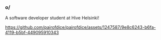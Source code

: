 ### o/

A software developer student at Hive Helsinki!
</br>



https://github.com/pairofdice/pairofdice/assets/1247587/9e8c6243-b6fa-4119-b5bf-449095910343


